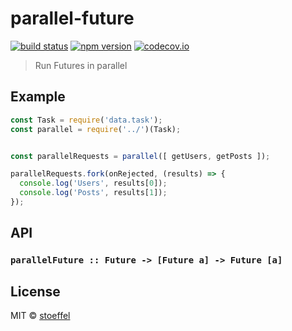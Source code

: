 parallel-future
===============

[![build status](https://img.shields.io/travis/futurize/parallel-future/master.svg?style=flat-square)](https://travis-ci.org/futurize/parallel-future)
[![npm version](https://img.shields.io/npm/v/parallel-future.svg?style=flat-square)](https://www.npmjs.com/package/parallel-future)
[![codecov.io](https://codecov.io/github/futurize/parallel-future/coverage.svg?branch=master)](https://codecov.io/github/futurize/parallel-future?branch=master)

> Run Futures in parallel


## Example

```js
const Task = require('data.task');
const parallel = require('../')(Task);


const parallelRequests = parallel([ getUsers, getPosts ]);

parallelRequests.fork(onRejected, (results) => {
  console.log('Users', results[0]);
  console.log('Posts', results[1]);
});
```

## API

### `parallelFuture :: Future -> [Future a] -> Future [a]`


## License

MIT © [stoeffel](https://stoeffel.github.io)
